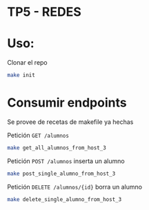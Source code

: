 # TP5 - REDES

# Uso:
Clonar el repo
```bash
make init
```
# Consumir endpoints
Se provee de recetas de makefile ya hechas

Petición `GET /alumnos`
```bash
make get_all_alumnos_from_host_3
```
Petición `POST /alumnos` inserta un alumno
```bash
make post_single_alumno_from_host_3
```
Petición `DELETE /alumnos/{id}` borra un alumno
```bash
make delete_single_alumno_from_host_3
```